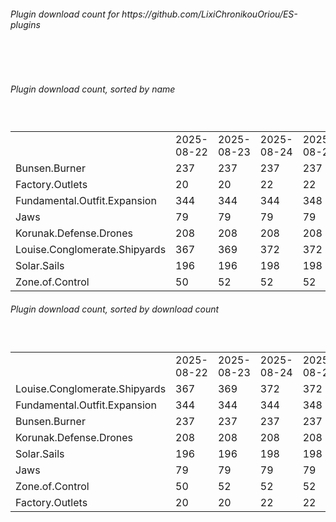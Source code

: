 <h6>Plugin download count for https://github.com/LixiChronikouOriou/ES-plugins</h6><br>
<br>
<h6>Plugin download count, sorted by name</h6><sub><sup><br>
<table>
	<tr>
		<td></td>
		<td>2025-08-22</td>
		<td>2025-08-23</td>
		<td>2025-08-24</td>
		<td>2025-08-25</td>
		<td>2025-08-26</td>
		<td>2025-08-27</td>
		<td>2025-08-28</td>
		<td>today +</td>
	</tr>
	<tr>
		<td>Bunsen.Burner</td>
		<td>237</td>
		<td>237</td>
		<td>237</td>
		<td>237</td>
		<td>241</td>
		<td>245</td>
		<td>245</td>
		<td></td>
	</tr>
	<tr>
		<td>Factory.Outlets</td>
		<td>20</td>
		<td>20</td>
		<td>22</td>
		<td>22</td>
		<td>25</td>
		<td>32</td>
		<td>32</td>
		<td></td>
	</tr>
	<tr>
		<td>Fundamental.Outfit.Expansion</td>
		<td>344</td>
		<td>344</td>
		<td>344</td>
		<td>348</td>
		<td>350</td>
		<td>367</td>
		<td>371</td>
		<td>+ 4</td>
	</tr>
	<tr>
		<td>Jaws</td>
		<td>79</td>
		<td>79</td>
		<td>79</td>
		<td>79</td>
		<td>83</td>
		<td>90</td>
		<td>90</td>
		<td></td>
	</tr>
	<tr>
		<td>Korunak.Defense.Drones</td>
		<td>208</td>
		<td>208</td>
		<td>208</td>
		<td>208</td>
		<td>210</td>
		<td>214</td>
		<td>214</td>
		<td></td>
	</tr>
	<tr>
		<td>Louise.Conglomerate.Shipyards</td>
		<td>367</td>
		<td>369</td>
		<td>372</td>
		<td>372</td>
		<td>374</td>
		<td>386</td>
		<td>388</td>
		<td>+ 2</td>
	</tr>
	<tr>
		<td>Solar.Sails</td>
		<td>196</td>
		<td>196</td>
		<td>198</td>
		<td>198</td>
		<td>202</td>
		<td>206</td>
		<td>208</td>
		<td>+ 2</td>
	</tr>
	<tr>
		<td>Zone.of.Control</td>
		<td>50</td>
		<td>52</td>
		<td>52</td>
		<td>52</td>
		<td>55</td>
		<td>59</td>
		<td>59</td>
		<td></td>
	</tr>
</table>
</sub></sup>
<h6>Plugin download count, sorted by download count</h6><sub><sup><br>
<table>
	<tr>
		<td></td>
		<td>2025-08-22</td>
		<td>2025-08-23</td>
		<td>2025-08-24</td>
		<td>2025-08-25</td>
		<td>2025-08-26</td>
		<td>2025-08-27</td>
		<td>2025-08-28</td>
		<td>today +</td>
	</tr>
	<tr>
		<td>Louise.Conglomerate.Shipyards</td>
		<td>367</td>
		<td>369</td>
		<td>372</td>
		<td>372</td>
		<td>374</td>
		<td>386</td>
		<td>388</td>
		<td>+ 2</td>
	</tr>
	<tr>
		<td>Fundamental.Outfit.Expansion</td>
		<td>344</td>
		<td>344</td>
		<td>344</td>
		<td>348</td>
		<td>350</td>
		<td>367</td>
		<td>371</td>
		<td>+ 4</td>
	</tr>
	<tr>
		<td>Bunsen.Burner</td>
		<td>237</td>
		<td>237</td>
		<td>237</td>
		<td>237</td>
		<td>241</td>
		<td>245</td>
		<td>245</td>
		<td></td>
	</tr>
	<tr>
		<td>Korunak.Defense.Drones</td>
		<td>208</td>
		<td>208</td>
		<td>208</td>
		<td>208</td>
		<td>210</td>
		<td>214</td>
		<td>214</td>
		<td></td>
	</tr>
	<tr>
		<td>Solar.Sails</td>
		<td>196</td>
		<td>196</td>
		<td>198</td>
		<td>198</td>
		<td>202</td>
		<td>206</td>
		<td>208</td>
		<td>+ 2</td>
	</tr>
	<tr>
		<td>Jaws</td>
		<td>79</td>
		<td>79</td>
		<td>79</td>
		<td>79</td>
		<td>83</td>
		<td>90</td>
		<td>90</td>
		<td></td>
	</tr>
	<tr>
		<td>Zone.of.Control</td>
		<td>50</td>
		<td>52</td>
		<td>52</td>
		<td>52</td>
		<td>55</td>
		<td>59</td>
		<td>59</td>
		<td></td>
	</tr>
	<tr>
		<td>Factory.Outlets</td>
		<td>20</td>
		<td>20</td>
		<td>22</td>
		<td>22</td>
		<td>25</td>
		<td>32</td>
		<td>32</td>
		<td></td>
	</tr>
</table>
</sub></sup>
